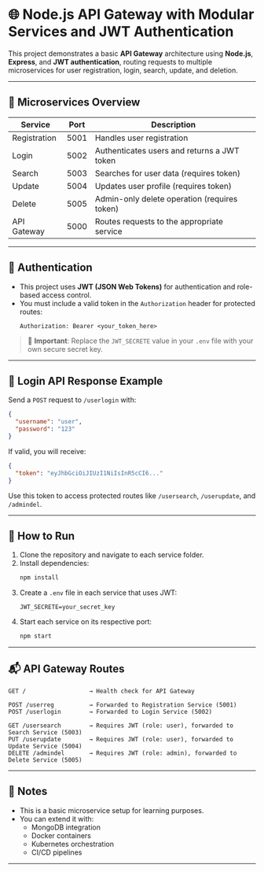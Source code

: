# 🌐 Node.js API Gateway with Modular Services and JWT Authentication

This project demonstrates a basic **API Gateway** architecture using **Node.js**, **Express**, and **JWT authentication**, routing requests to multiple microservices for user registration, login, search, update, and deletion.

---

## 🧱 Microservices Overview

| Service        | Port  | Description                      |
|----------------|-------|----------------------------------|
| Registration   | 5001  | Handles user registration        |
| Login          | 5002  | Authenticates users and returns a JWT token |
| Search         | 5003  | Searches for user data (requires token) |
| Update         | 5004  | Updates user profile (requires token) |
| Delete         | 5005  | Admin-only delete operation (requires token) |
| API Gateway    | 5000  | Routes requests to the appropriate service |

---

## 🔐 Authentication

- This project uses **JWT (JSON Web Tokens)** for authentication and role-based access control.
- You must include a valid token in the `Authorization` header for protected routes:
  ```
  Authorization: Bearer <your_token_here>
  ```

> 🔑 **Important**: Replace the `JWT_SECRETE` value in your `.env` file with your own secure secret key.

---

## 🧪 Login API Response Example

Send a `POST` request to `/userlogin` with:

```json
{
  "username": "user",
  "password": "123"
}
```

If valid, you will receive:

```json
{
  "token": "eyJhbGciOiJIUzI1NiIsInR5cCI6..."
}
```

Use this token to access protected routes like `/usersearch`, `/userupdate`, and `/admindel`.

---

## 🚀 How to Run

1. Clone the repository and navigate to each service folder.
2. Install dependencies:
   ```bash
   npm install
   ```
3. Create a `.env` file in each service that uses JWT:
   ```
   JWT_SECRETE=your_secret_key
   ```
4. Start each service on its respective port:
   ```bash
   npm start
   ```

---

## 📬 API Gateway Routes

```http
GET /                  → Health check for API Gateway

POST /userreg          → Forwarded to Registration Service (5001)
POST /userlogin        → Forwarded to Login Service (5002)

GET /usersearch        → Requires JWT (role: user), forwarded to Search Service (5003)
PUT /userupdate        → Requires JWT (role: user), forwarded to Update Service (5004)
DELETE /admindel       → Requires JWT (role: admin), forwarded to Delete Service (5005)
```

---

## 📌 Notes

- This is a basic microservice setup for learning purposes.
- You can extend it with:
  - MongoDB integration
  - Docker containers
  - Kubernetes orchestration
  - CI/CD pipelines

---


